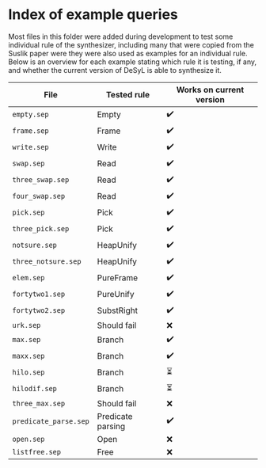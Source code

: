 # Index of example queries

Most files in this folder were added during development to test some individual
rule of the synthesizer, including many that were copied from the Suslik paper
were they were also used as examples for an individual rule. Below is an
overview for each example stating which rule it is testing, if any, and whether
the current version of DeSyL is able to synthesize it.

| File                  | Tested rule       | Works on current version |
| --------------------- | ----------------- | ------------------------ |
| `empty.sep`           | Empty             | :heavy_check_mark:       |
| `frame.sep`           | Frame             | :heavy_check_mark:       |
| `write.sep`           | Write             | :heavy_check_mark:       |
| `swap.sep`            | Read              | :heavy_check_mark:       |
| `three_swap.sep`      | Read              | :heavy_check_mark:       |
| `four_swap.sep`       | Read              | :heavy_check_mark:       |
| `pick.sep`            | Pick              | :heavy_check_mark:       |
| `three_pick.sep`      | Pick              | :heavy_check_mark:       |
| `notsure.sep`         | HeapUnify         | :heavy_check_mark:       |
| `three_notsure.sep`   | HeapUnify         | :heavy_check_mark:       |
| `elem.sep`            | PureFrame         | :heavy_check_mark:       |
| `fortytwo1.sep`       | PureUnify         | :heavy_check_mark:       |
| `fortytwo2.sep`       | SubstRight        | :heavy_check_mark:       |
| `urk.sep`             | Should fail       | :x:                      |
| `max.sep`             | Branch            | :heavy_check_mark:       |
| `maxx.sep`            | Branch            | :heavy_check_mark:       |
| `hilo.sep`            | Branch            | :hourglass_flowing_sand: |
| `hilodif.sep`         | Branch            | :hourglass_flowing_sand: |
| `three_max.sep`       | Should fail       | :x:                      |
| `predicate_parse.sep` | Predicate parsing | :heavy_check_mark:       |
| `open.sep`            | Open              | :x:                      |
| `listfree.sep`        | Free              | :x:                      |
